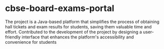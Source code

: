 # cbse-board-exams-portal
The project is a Java-based platform that simplifies the process of obtaining hall tickets and exam results for students, saving them valuable time and effort.
Contributed to the development of the project by designing a user-friendly interface that enhances the platform's accessibility and convenience for students

